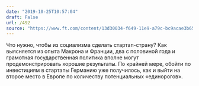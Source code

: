 ```yaml
---
date: "2019-10-25T10:57:04"
draft: False
url: /492
source: "https://www.ft.com/content/13d30034-f649-11e9-a79c-bc9acae3b654"
---
```


Что нужно, чтобы из социализма сделать стартап-страну? Как выясняется из опыта Макрона и Франции, два с половиной года и грамотная государственная политика вполне могут продемонстрировать хорошие результаты. По крайней мере, обойти по инвестициям в стартапы Германию уже получилось, как и выйти на второе место в Европе по количеству потенциальных «единорогов».
